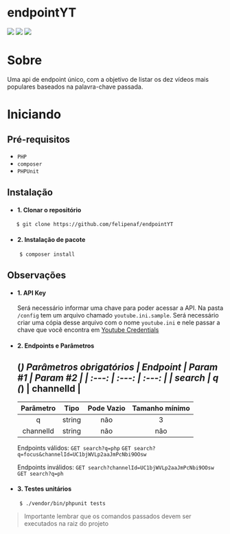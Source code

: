 # endpointYT

![](https://img.shields.io/badge/php-7.3-blue) ![](https://img.shields.io/badge/composer-1.6.3-orange) ![](https://img.shields.io/badge/phpunit-6.5.5-green)

# Sobre
Uma api de endpoint único, com a objetivo de listar os dez vídeos mais populares baseados na palavra-chave passada.

# Iniciando
## Pré-requisitos
- `PHP`
- `composer`
- `PHPUnit`

## Instalação
- #### 1. Clonar o repositório
```
   $ git clone https://github.com/felipenaf/endpointYT
```
- #### 2. Instalação de pacote
```
    $ composer install
```
## Observações
- #### 1. API Key
    Será necessário informar uma chave para poder acessar a API.
    Na pasta `/config` tem um arquivo chamado `youtube.ini.sample`. Será necessário criar uma cópia desse arquivo com o nome `youtube.ini` e nele passar a chave que você encontra em [Youtube Credentials](https://console.developers.google.com/apis/credentials)

- #### 2. Endpoints e Parâmetros
    (*) Parâmetros obrigatórios
    | Endpoint | Param #1 | Param #2 |
    | :---: | :---: | :---: |
    | search | q (*) | channelId |
    ---
    | Parâmetro |Tipo| Pode Vazio | Tamanho mínimo |
    | :---: | :---: | :---: | :---: |
    | q |string| não | 3 |
    | channelId |string| não | não |

    Endpoints válidos:
    `GET search?q=php`
    `GET search?q=focus&channelId=UC1bjWVLp2aaJmPcNbi9OOsw`

    Endpoints inválidos:
    `GET search?channelId=UC1bjWVLp2aaJmPcNbi9OOsw`
    `GET search?q=ph`
- #### 3. Testes unitários
```
    $ ./vendor/bin/phpunit tests
```

> Importante lembrar que os comandos passados devem ser executados na raiz do projeto
